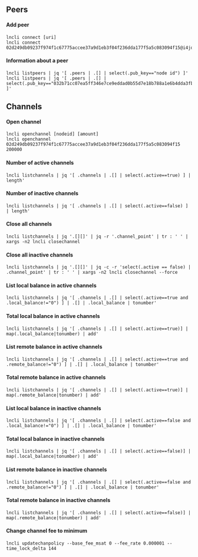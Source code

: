 ## Peers
#### Add peer
```
lncli connect [uri]
lncli connect 02d249db09237f974f1c67775accee37a9d1eb3f04f236dda177f5a5c083094f15@i4jogie5l436qgwi73df6n4zmp6td3wvegqjqpckzpfup7vtzycunsqd.onion:9735
``` 
#### Information about a peer
```
lncli listpeers | jq '[ .peers | .[] | select(.pub_key=="node id") ]'
lncli listpeers | jq '[ .peers | .[] | select(.pub_key=="032b71cc07ea5ff346e7ce9eddad0b55d7e18b788a1e6b4dda3fbd3a7ddbf79bbc") ]'
```

## Channels
#### Open channel 
```
lncli openchannel [nodeid] [amount]
lncli openchannel 02d249db09237f974f1c67775accee37a9d1eb3f04f236dda177f5a5c083094f15 200000
```
#### Number of active channels
```
lncli listchannels | jq '[ .channels | .[] | select(.active==true) ] | length'
```
#### Number of inactive channels
```
lncli listchannels | jq '[ .channels | .[] | select(.active==false) ] | length'
```
#### Close all channels
```
lncli listchannels | jq '.[][]' | jq -r '.channel_point' | tr : ' ' | xargs -n2 lncli closechannel
```
#### Close all inactive channels
```
lncli listchannels | jq '.[][]' | jq -c -r 'select(.active == false) | .channel_point' | tr : ' ' | xargs -n2 lncli closechannel --force
```
#### List local balance in active channels
```
lncli listchannels | jq '[ .channels | .[] | select(.active==true and .local_balance!="0") ] | .[] | .local_balance | tonumber'
```
#### Total local balance in active channels
```
lncli listchannels | jq '[ .channels | .[] | select(.active==true)] | map(.local_balance|tonumber) | add'
```
#### List remote balance in active channels
```
lncli listchannels | jq '[ .channels | .[] | select(.active==true and .remote_balance!="0") ] | .[] | .local_balance | tonumber'
```
#### Total remote balance in active channels
```
lncli listchannels | jq '[ .channels | .[] | select(.active==true)] | map(.remote_balance|tonumber) | add'
```
#### List local balance in inactive channels
```
lncli listchannels | jq '[ .channels | .[] | select(.active==false and .local_balance!="0") ] | .[] | .local_balance | tonumber'
```
#### Total local balance in inactive channels
```
lncli listchannels | jq '[ .channels | .[] | select(.active==false)] | map(.local_balance|tonumber) | add'
```
#### List remote balance in inactive channels
```
lncli listchannels | jq '[ .channels | .[] | select(.active==false and .remote_balance!="0") ] | .[] | .local_balance | tonumber'
```
#### Total remote balance in inactive channels
```
lncli listchannels | jq '[ .channels | .[] | select(.active==false)] | map(.remote_balance|tonumber) | add'
```
#### Change channel fee to minimum
```
lncli updatechanpolicy --base_fee_msat 0 --fee_rate 0.000001 --time_lock_delta 144
```
